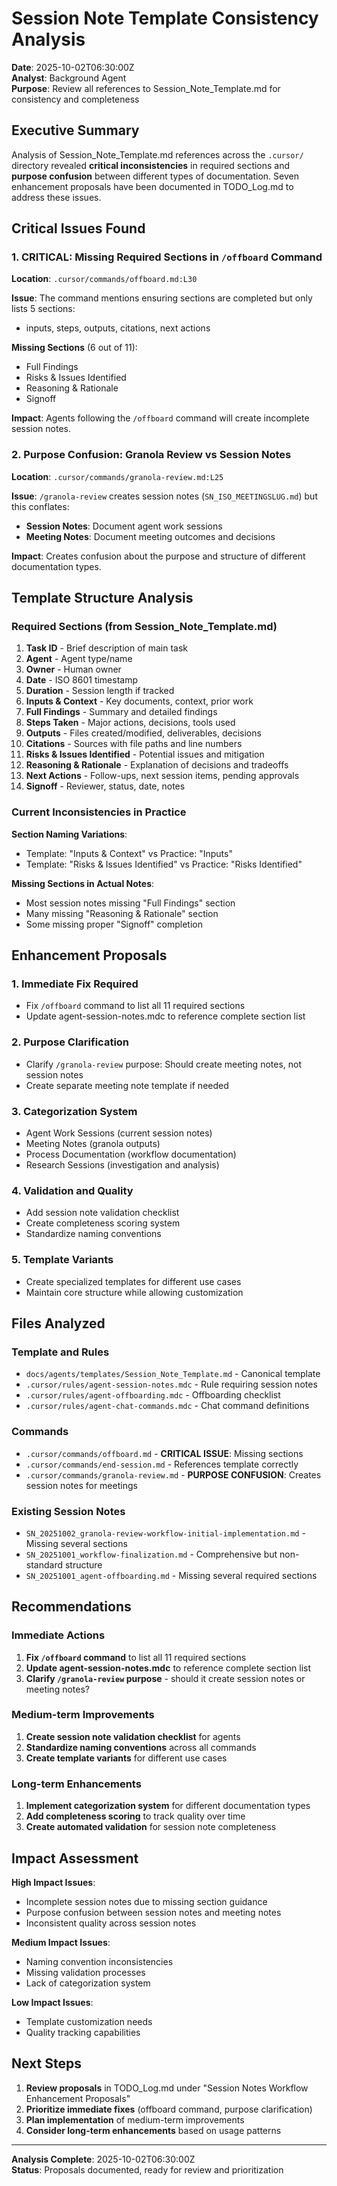 # Session Note Template Consistency Analysis

**Date**: 2025-10-02T06:30:00Z  
**Analyst**: Background Agent  
**Purpose**: Review all references to Session_Note_Template.md for consistency and completeness

## Executive Summary

Analysis of Session_Note_Template.md references across the `.cursor/` directory revealed **critical inconsistencies** in required sections and **purpose confusion** between different types of documentation. Seven enhancement proposals have been documented in TODO_Log.md to address these issues.

## Critical Issues Found

### 1. **CRITICAL**: Missing Required Sections in `/offboard` Command

**Location**: `.cursor/commands/offboard.md:L30`

**Issue**: The command mentions ensuring sections are completed but only lists 5 sections:

- inputs, steps, outputs, citations, next actions

**Missing Sections** (6 out of 11):

- Full Findings
- Risks & Issues Identified  
- Reasoning & Rationale
- Signoff

**Impact**: Agents following the `/offboard` command will create incomplete session notes.

### 2. **Purpose Confusion**: Granola Review vs Session Notes

**Location**: `.cursor/commands/granola-review.md:L25`

**Issue**: `/granola-review` creates session notes (`SN_ISO_MEETINGSLUG.md`) but this conflates:

- **Session Notes**: Document agent work sessions
- **Meeting Notes**: Document meeting outcomes and decisions

**Impact**: Creates confusion about the purpose and structure of different documentation types.

## Template Structure Analysis

### Required Sections (from Session_Note_Template.md)

1. **Task ID** - Brief description of main task
2. **Agent** - Agent type/name  
3. **Owner** - Human owner
4. **Date** - ISO 8601 timestamp
5. **Duration** - Session length if tracked
6. **Inputs & Context** - Key documents, context, prior work
7. **Full Findings** - Summary and detailed findings
8. **Steps Taken** - Major actions, decisions, tools used
9. **Outputs** - Files created/modified, deliverables, decisions
10. **Citations** - Sources with file paths and line numbers
11. **Risks & Issues Identified** - Potential issues and mitigation
12. **Reasoning & Rationale** - Explanation of decisions and tradeoffs
13. **Next Actions** - Follow-ups, next session items, pending approvals
14. **Signoff** - Reviewer, status, date, notes

### Current Inconsistencies in Practice

**Section Naming Variations**:

- Template: "Inputs & Context" vs Practice: "Inputs"
- Template: "Risks & Issues Identified" vs Practice: "Risks Identified"

**Missing Sections in Actual Notes**:

- Most session notes missing "Full Findings" section
- Many missing "Reasoning & Rationale" section
- Some missing proper "Signoff" completion

## Enhancement Proposals

### 1. **Immediate Fix Required**

- Fix `/offboard` command to list all 11 required sections
- Update agent-session-notes.mdc to reference complete section list

### 2. **Purpose Clarification**

- Clarify `/granola-review` purpose: Should create meeting notes, not session notes
- Create separate meeting note template if needed

### 3. **Categorization System**

- Agent Work Sessions (current session notes)
- Meeting Notes (granola outputs)
- Process Documentation (workflow documentation)
- Research Sessions (investigation and analysis)

### 4. **Validation and Quality**

- Add session note validation checklist
- Create completeness scoring system
- Standardize naming conventions

### 5. **Template Variants**

- Create specialized templates for different use cases
- Maintain core structure while allowing customization

## Files Analyzed

### Template and Rules

- `docs/agents/templates/Session_Note_Template.md` - Canonical template
- `.cursor/rules/agent-session-notes.mdc` - Rule requiring session notes
- `.cursor/rules/agent-offboarding.mdc` - Offboarding checklist
- `.cursor/rules/agent-chat-commands.mdc` - Chat command definitions

### Commands

- `.cursor/commands/offboard.md` - **CRITICAL ISSUE**: Missing sections
- `.cursor/commands/end-session.md` - References template correctly
- `.cursor/commands/granola-review.md` - **PURPOSE CONFUSION**: Creates session notes for meetings

### Existing Session Notes

- `SN_20251002_granola-review-workflow-initial-implementation.md` - Missing several sections
- `SN_20251001_workflow-finalization.md` - Comprehensive but non-standard structure
- `SN_20251001_agent-offboarding.md` - Missing several required sections

## Recommendations

### Immediate Actions

1. **Fix `/offboard` command** to list all 11 required sections
2. **Update agent-session-notes.mdc** to reference complete section list
3. **Clarify `/granola-review` purpose** - should it create session notes or meeting notes?

### Medium-term Improvements

1. **Create session note validation checklist** for agents
2. **Standardize naming conventions** across all commands
3. **Create template variants** for different use cases

### Long-term Enhancements

1. **Implement categorization system** for different documentation types
2. **Add completeness scoring** to track quality over time
3. **Create automated validation** for session note completeness

## Impact Assessment

**High Impact Issues**:

- Incomplete session notes due to missing section guidance
- Purpose confusion between session notes and meeting notes
- Inconsistent quality across session notes

**Medium Impact Issues**:

- Naming convention inconsistencies
- Missing validation processes
- Lack of categorization system

**Low Impact Issues**:

- Template customization needs
- Quality tracking capabilities

## Next Steps

1. **Review proposals** in TODO_Log.md under "Session Notes Workflow Enhancement Proposals"
2. **Prioritize immediate fixes** (offboard command, purpose clarification)
3. **Plan implementation** of medium-term improvements
4. **Consider long-term enhancements** based on usage patterns

---

**Analysis Complete**: 2025-10-02T06:30:00Z  
**Status**: Proposals documented, ready for review and prioritization

